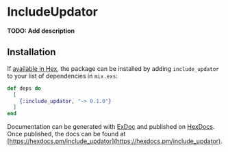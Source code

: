 # IncludeUpdator

**TODO: Add description**

## Installation

If [available in Hex](https://hex.pm/docs/publish), the package can be installed
by adding `include_updator` to your list of dependencies in `mix.exs`:

```elixir
def deps do
  [
    {:include_updator, "~> 0.1.0"}
  ]
end
```

Documentation can be generated with [ExDoc](https://github.com/elixir-lang/ex_doc)
and published on [HexDocs](https://hexdocs.pm). Once published, the docs can
be found at [https://hexdocs.pm/include_updator](https://hexdocs.pm/include_updator).

